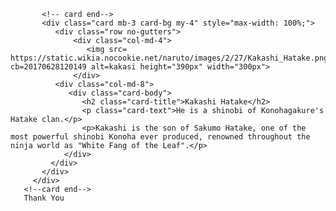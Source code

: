            <!-- card end-->
           <div class="card mb-3 card-bg my-4" style="max-width: 100%;">
              <div class="row no-gutters">
                  <div class="col-md-4">
                     <img src= https://static.wikia.nocookie.net/naruto/images/2/27/Kakashi_Hatake.png/revision/latest?cb=20170628120149 alt=kakasi height="390px" width="300px">  
                  </div>
              <div class="col-md-8">
                 <div class="card-body">
                    <h2 class="card-title">Kakashi Hatake</h2>
                    <p class="card-text">He is a shinobi of Konohagakure's Hatake clan.</p>
                    <p>Kakashi is the son of Sakumo Hatake, one of the most powerful shinobi Konoha ever produced, renowned throughout the ninja world as "White Fang of the Leaf".</p>
                </div>
             </div>
           </div>
         </div>
       <!--card end-->
       Thank You
